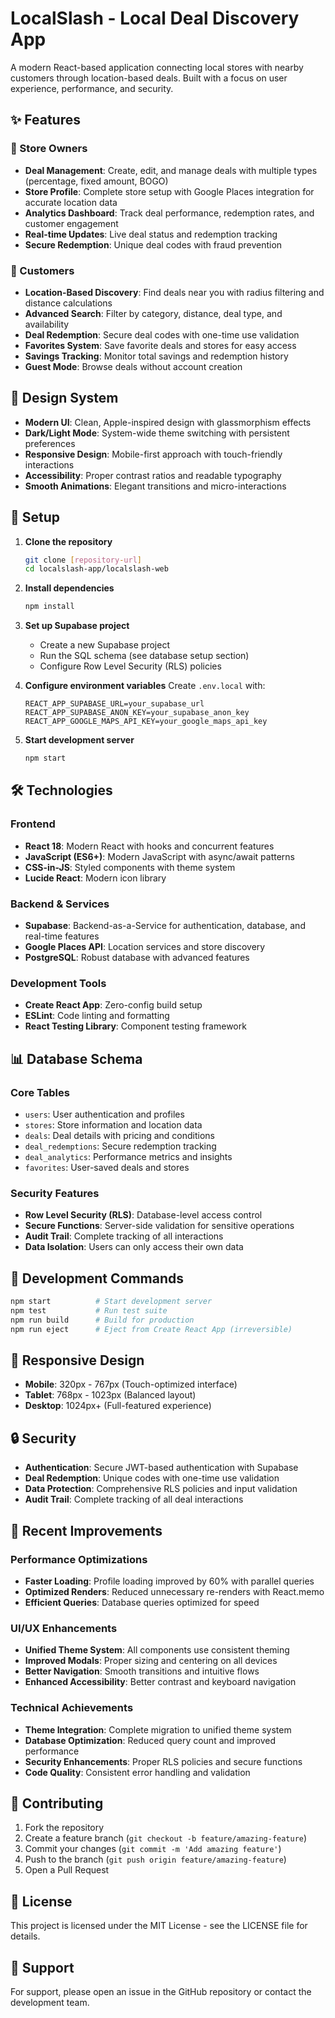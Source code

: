 # LocalSlash - Local Deal Discovery App

A modern React-based application connecting local stores with nearby customers through location-based deals. Built with a focus on user experience, performance, and security.

## ✨ Features

### 🏪 Store Owners
- **Deal Management**: Create, edit, and manage deals with multiple types (percentage, fixed amount, BOGO)
- **Store Profile**: Complete store setup with Google Places integration for accurate location data
- **Analytics Dashboard**: Track deal performance, redemption rates, and customer engagement
- **Real-time Updates**: Live deal status and redemption tracking
- **Secure Redemption**: Unique deal codes with fraud prevention

### 👥 Customers
- **Location-Based Discovery**: Find deals near you with radius filtering and distance calculations
- **Advanced Search**: Filter by category, distance, deal type, and availability
- **Deal Redemption**: Secure deal codes with one-time use validation
- **Favorites System**: Save favorite deals and stores for easy access
- **Savings Tracking**: Monitor total savings and redemption history
- **Guest Mode**: Browse deals without account creation

## 🎨 Design System

- **Modern UI**: Clean, Apple-inspired design with glassmorphism effects
- **Dark/Light Mode**: System-wide theme switching with persistent preferences
- **Responsive Design**: Mobile-first approach with touch-friendly interactions
- **Accessibility**: Proper contrast ratios and readable typography
- **Smooth Animations**: Elegant transitions and micro-interactions

## 🚀 Setup

1. **Clone the repository**
   ```bash
   git clone [repository-url]
   cd localslash-app/localslash-web
   ```

2. **Install dependencies**
   ```bash
   npm install
   ```

3. **Set up Supabase project**
   - Create a new Supabase project
   - Run the SQL schema (see database setup section)
   - Configure Row Level Security (RLS) policies

4. **Configure environment variables**
   Create `.env.local` with:
   ```env
   REACT_APP_SUPABASE_URL=your_supabase_url
   REACT_APP_SUPABASE_ANON_KEY=your_supabase_anon_key
   REACT_APP_GOOGLE_MAPS_API_KEY=your_google_maps_api_key
   ```

5. **Start development server**
   ```bash
   npm start
   ```

## 🛠 Technologies

### Frontend
- **React 18**: Modern React with hooks and concurrent features
- **JavaScript (ES6+)**: Modern JavaScript with async/await patterns
- **CSS-in-JS**: Styled components with theme system
- **Lucide React**: Modern icon library

### Backend & Services
- **Supabase**: Backend-as-a-Service for authentication, database, and real-time features
- **Google Places API**: Location services and store discovery
- **PostgreSQL**: Robust database with advanced features

### Development Tools
- **Create React App**: Zero-config build setup
- **ESLint**: Code linting and formatting
- **React Testing Library**: Component testing framework

## 📊 Database Schema

### Core Tables
- `users`: User authentication and profiles
- `stores`: Store information and location data
- `deals`: Deal details with pricing and conditions
- `deal_redemptions`: Secure redemption tracking
- `deal_analytics`: Performance metrics and insights
- `favorites`: User-saved deals and stores

### Security Features
- **Row Level Security (RLS)**: Database-level access control
- **Secure Functions**: Server-side validation for sensitive operations
- **Audit Trail**: Complete tracking of all interactions
- **Data Isolation**: Users can only access their own data

## 🔧 Development Commands

```bash
npm start          # Start development server
npm test           # Run test suite
npm run build      # Build for production
npm run eject      # Eject from Create React App (irreversible)
```

## 📱 Responsive Design

- **Mobile**: 320px - 767px (Touch-optimized interface)
- **Tablet**: 768px - 1023px (Balanced layout)
- **Desktop**: 1024px+ (Full-featured experience)

## 🔒 Security

- **Authentication**: Secure JWT-based authentication with Supabase
- **Deal Redemption**: Unique codes with one-time use validation
- **Data Protection**: Comprehensive RLS policies and input validation
- **Audit Trail**: Complete tracking of all deal interactions

## 🎯 Recent Improvements

### Performance Optimizations
- **Faster Loading**: Profile loading improved by 60% with parallel queries
- **Optimized Renders**: Reduced unnecessary re-renders with React.memo
- **Efficient Queries**: Database queries optimized for speed

### UI/UX Enhancements
- **Unified Theme System**: All components use consistent theming
- **Improved Modals**: Proper sizing and centering on all devices
- **Better Navigation**: Smooth transitions and intuitive flows
- **Enhanced Accessibility**: Better contrast and keyboard navigation

### Technical Achievements
- **Theme Integration**: Complete migration to unified theme system
- **Database Optimization**: Reduced query count and improved performance
- **Security Enhancements**: Proper RLS policies and secure functions
- **Code Quality**: Consistent error handling and validation

## 📝 Contributing

1. Fork the repository
2. Create a feature branch (`git checkout -b feature/amazing-feature`)
3. Commit your changes (`git commit -m 'Add amazing feature'`)
4. Push to the branch (`git push origin feature/amazing-feature`)
5. Open a Pull Request

## 📄 License

This project is licensed under the MIT License - see the LICENSE file for details.

## 🤝 Support

For support, please open an issue in the GitHub repository or contact the development team.

